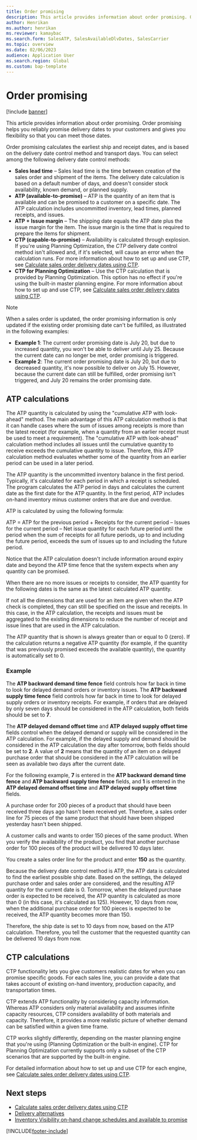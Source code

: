 ```yaml
---
title: Order promising
description: This article provides information about order promising. Order promising helps you reliably promise delivery dates to your customers and gives you flexibility so that you can meet those dates.
author: Henrikan
ms.author: henrikan
ms.reviewer: kamaybac
ms.search.form: SalesATP, SalesAvailableDlvDates, SalesCarrier
ms.topic: overview
ms.date: 02/06/2023
audience: Application User
ms.search.region: Global
ms.custom: bap-template
---
```


# Order promising

[!include [banner](../includes/banner.md)]

This article provides information about order promising. Order promising helps you reliably promise delivery dates to your customers and gives you flexibility so that you can meet those dates.

Order promising calculates the earliest ship and receipt dates, and is based on the delivery date control method and transport days. You can select among the following delivery date control methods:

- **Sales lead time** – Sales lead time is the time between creation of the sales order and shipment of the items. The delivery date calculation is based on a default number of days, and doesn't consider stock availability, known demand, or planned supply.
- **ATP (available-to-promise)** – ATP is the quantity of an item that is available and can be promised to a customer on a specific date. The ATP calculation includes uncommitted inventory, lead times, planned receipts, and issues.
- **ATP + Issue margin** – The shipping date equals the ATP date plus the issue margin for the item. The issue margin is the time that is required to prepare the items for shipment.
- **CTP (capable-to-promise)** – Availability is calculated through explosion. If you're using Planning Optimization, the *CTP* delivery date control method isn't allowed and, if it's selected, will cause an error when the calculation runs. For more information about how to set up and use CTP, see [Calculate sales order delivery dates using CTP](../master-planning/planning-optimization/calculate-delivery-dates-using-ctp.md).
- **CTP for Planning Optimization** – Use the CTP calculation that is provided by Planning Optimization. This option has no effect if you're using the built-in master planning engine. For more information about how to set up and use CTP, see [Calculate sales order delivery dates using CTP](../master-planning/planning-optimization/calculate-delivery-dates-using-ctp.md).

> [!NOTE]
> When a sales order is updated, the order promising information is only updated if the existing order promising date can't be fulfilled, as illustrated in the following examples:
>
> - **Example 1**: The current order promising date is July 20, but due to increased quantity, you won't be able to deliver until July 25. Because the current date can no longer be met, order promising is triggered.
> - **Example 2**: The current order promising date is July 20, but due to decreased quantity, it's now possible to deliver on July 15. However, because the current date can still be fulfilled, order promising isn't triggered, and July 20 remains the order promising date.

## ATP calculations

The ATP quantity is calculated by using the "cumulative ATP with look-ahead" method. The main advantage of this ATP calculation method is that it can handle cases where the sum of issues among receipts is more than the latest receipt (for example, when a quantity from an earlier receipt must be used to meet a requirement). The "cumulative ATP with look-ahead" calculation method includes all issues until the cumulative quantity to receive exceeds the cumulative quantity to issue. Therefore, this ATP calculation method evaluates whether some of the quantity from an earlier period can be used in a later period.

The ATP quantity is the uncommitted inventory balance in the first period. Typically, it's calculated for each period in which a receipt is scheduled. The program calculates the ATP period in days and calculates the current date as the first date for the ATP quantity. In the first period, ATP includes on-hand inventory minus customer orders that are due and overdue.

ATP is calculated by using the following formula:

ATP = ATP for the previous period + Receipts for the current period – Issues for the current period – Net issue quantity for each future period until the period when the sum of receipts for all future periods, up to and including the future period, exceeds the sum of issues up to and including the future period.

Notice that the ATP calculation doesn't include information around expiry date and beyond the ATP time fence that the system expects when any quantity can be promised.

When there are no more issues or receipts to consider, the ATP quantity for the following dates is the same as the latest calculated ATP quantity.

If not all the dimensions that are used for an item are given when the ATP check is completed, they can still be specified on the issue and receipts. In this case, in the ATP calculation, the receipts and issues must be aggregated to the existing dimensions to reduce the number of receipt and issue lines that are used in the ATP calculation.

The ATP quantity that is shown is always greater than or equal to 0 (zero). If the calculation returns a negative ATP quantity (for example, if the quantity that was previously promised exceeds the available quantity), the quantity is automatically set to 0.

### Example

The **ATP backward demand time fence** field controls how far back in time to look for delayed demand orders or inventory issues. The **ATP backward supply time fence** field controls how far back in time to look for delayed supply orders or inventory receipts. For example, if orders that are delayed by only seven days should be considered in the ATP calculation, both fields should be set to **7**.

The **ATP delayed demand offset time** and **ATP delayed supply offset time** fields control when the delayed demand or supply will be considered in the ATP calculation. For example, if the delayed supply and demand should be considered in the ATP calculation the day after tomorrow, both fields should be set to **2**. A value of **2** means that the quantity of an item on a delayed purchase order that should be considered in the ATP calculation will be seen as available two days after the current date.

For the following example, **7** is entered in the **ATP backward demand time fence** and **ATP backward supply time fence** fields, and **1** is entered in the **ATP delayed demand offset time** and **ATP delayed supply offset time** fields.

A purchase order for 200 pieces of a product that should have been received three days ago hasn't been received yet. Therefore, a sales order line for 75 pieces of the same product that should have been shipped yesterday hasn't been shipped.

A customer calls and wants to order 150 pieces of the same product. When you verify the availability of the product, you find that another purchase order for 100 pieces of the product will be delivered 10 days later.

You create a sales order line for the product and enter **150** as the quantity.

Because the delivery date control method is ATP, the ATP data is calculated to find the earliest possible ship date. Based on the settings, the delayed purchase order and sales order are considered, and the resulting ATP quantity for the current date is 0. Tomorrow, when the delayed purchase order is expected to be received, the ATP quantity is calculated as more than 0 (in this case, it's calculated as 125). However, 10 days from now, when the additional purchase order for 100 pieces is expected to be received, the ATP quantity becomes more than 150.

Therefore, the ship date is set to 10 days from now, based on the ATP calculation. Therefore, you tell the customer that the requested quantity can be delivered 10 days from now.

## CTP calculations

CTP functionality lets you give customers realistic dates for when you can promise specific goods. For each sales line, you can provide a date that takes account of existing on-hand inventory, production capacity, and transportation times.

CTP extends ATP functionality by considering capacity information. Whereas ATP considers only material availability and assumes infinite capacity resources, CTP considers availability of both materials and capacity. Therefore, it provides a more realistic picture of whether demand can be satisfied within a given time frame.

CTP works slightly differently, depending on the master planning engine that you're using (Planning Optimization or the built-in engine). CTP for Planning Optimization currently supports only a subset of the CTP scenarios that are supported by the built-in engine.

For detailed information about how to set up and use CTP for each engine, see [Calculate sales order delivery dates using CTP](../master-planning/planning-optimization/calculate-delivery-dates-using-ctp.md).

## Next steps

- [Calculate sales order delivery dates using CTP](../master-planning/planning-optimization/calculate-delivery-dates-using-ctp.md)
- [Delivery alternatives](delivery-alternatives.md)
- [Inventory Visibility on-hand change schedules and available to promise](../inventory/inventory-visibility-available-to-promise.md)

[!INCLUDE[footer-include](../../includes/footer-banner.md)]
